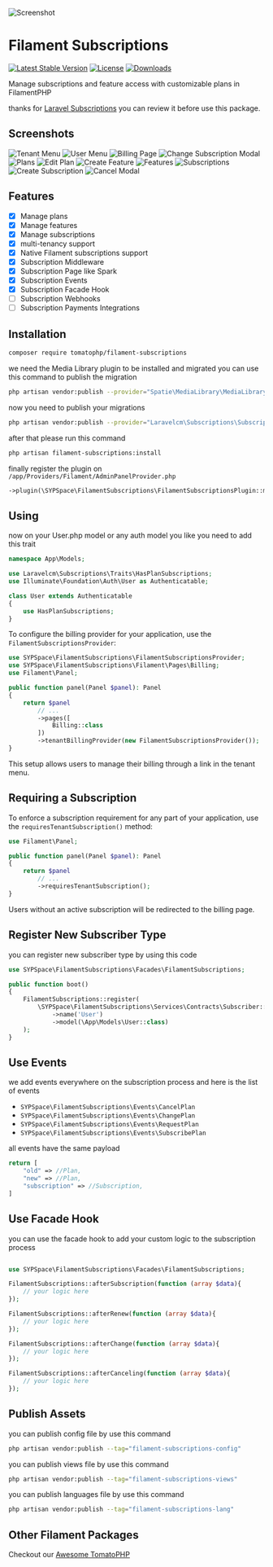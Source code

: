 ![Screenshot](https://raw.githubusercontent.com/sypspace/filament-subscriptions/master/arts/megoxv-tomato-subscriptions.jpg)

# Filament Subscriptions

[![Latest Stable Version](https://poser.pugx.org/sypspace/filament-subscriptions/version.svg)](https://packagist.org/packages/sypspace/filament-subscriptions)
[![License](https://poser.pugx.org/sypspace/filament-subscriptions/license.svg)](https://packagist.org/packages/sypspace/filament-subscriptions)
[![Downloads](https://poser.pugx.org/sypspace/filament-subscriptions/d/total.svg)](https://packagist.org/packages/sypspace/filament-subscriptions)

Manage subscriptions and feature access with customizable plans in FilamentPHP

thanks for [Laravel Subscriptions](https://github.com/laravelcm/laravel-subscriptions) you can review it before use this package.

## Screenshots

![Tenant Menu](https://raw.githubusercontent.com/sypspace/filament-subscriptions/master/arts/tenant-menu.png)
![User Menu](https://raw.githubusercontent.com/sypspace/filament-subscriptions/master/arts/user-menu.png)
![Billing Page](https://raw.githubusercontent.com/sypspace/filament-subscriptions/master/arts/billing-page.png)
![Change Subscription Modal](https://raw.githubusercontent.com/sypspace/filament-subscriptions/master/arts/change-subscription-modal.png)
![Plans](https://raw.githubusercontent.com/sypspace/filament-subscriptions/master/arts/plans.png)
![Edit Plan](https://raw.githubusercontent.com/sypspace/filament-subscriptions/master/arts/edit-plan.png)
![Create Feature](https://raw.githubusercontent.com/sypspace/filament-subscriptions/master/arts/create-feature.png)
![Features](https://raw.githubusercontent.com/sypspace/filament-subscriptions/master/arts/features.png)
![Subscriptions](https://raw.githubusercontent.com/sypspace/filament-subscriptions/master/arts/subscriptions.png)
![Create Subscription](https://raw.githubusercontent.com/sypspace/filament-subscriptions/master/arts/create-subscription.png)
![Cancel Modal](https://raw.githubusercontent.com/sypspace/filament-subscriptions/master/arts/cancel-modal.png)

## Features

-   [x] Manage plans
-   [x] Manage features
-   [x] Manage subscriptions
-   [x] multi-tenancy support
-   [x] Native Filament subscriptions support
-   [x] Subscription Middleware
-   [x] Subscription Page like Spark
-   [x] Subscription Events
-   [x] Subscription Facade Hook
-   [ ] Subscription Webhooks
-   [ ] Subscription Payments Integrations

## Installation

```bash
composer require tomatophp/filament-subscriptions
```

we need the Media Library plugin to be installed and migrated you can use this command to publish the migration

```bash
php artisan vendor:publish --provider="Spatie\MediaLibrary\MediaLibraryServiceProvider" --tag="medialibrary-migrations"
```

now you need to publish your migrations

```bash
php artisan vendor:publish --provider="Laravelcm\Subscriptions\SubscriptionServiceProvider"
```

after that please run this command

```bash
php artisan filament-subscriptions:install
```

finally register the plugin on `/app/Providers/Filament/AdminPanelProvider.php`

```php
->plugin(\SYPSpace\FilamentSubscriptions\FilamentSubscriptionsPlugin::make())
```

## Using

now on your User.php model or any auth model you like you need to add this trait

```php
namespace App\Models;

use Laravelcm\Subscriptions\Traits\HasPlanSubscriptions;
use Illuminate\Foundation\Auth\User as Authenticatable;

class User extends Authenticatable
{
    use HasPlanSubscriptions;
}
```

To configure the billing provider for your application, use the `FilamentSubscriptionsProvider`:

```php
use SYPSpace\FilamentSubscriptions\FilamentSubscriptionsProvider;
use SYPSpace\FilamentSubscriptions\Filament\Pages\Billing;
use Filament\Panel;

public function panel(Panel $panel): Panel
{
    return $panel
        // ...
        ->pages([
            Billing::class
        ])
        ->tenantBillingProvider(new FilamentSubscriptionsProvider());
}
```

This setup allows users to manage their billing through a link in the tenant menu.

## Requiring a Subscription

To enforce a subscription requirement for any part of your application, use the `requiresTenantSubscription()` method:

```php
use Filament\Panel;

public function panel(Panel $panel): Panel
{
    return $panel
        // ...
        ->requiresTenantSubscription();
}
```

Users without an active subscription will be redirected to the billing page.

## Register New Subscriber Type

you can register new subscriber type by using this code

```php
use SYPSpace\FilamentSubscriptions\Facades\FilamentSubscriptions;

public function boot()
{
    FilamentSubscriptions::register(
        \SYPSpace\FilamentSubscriptions\Services\Contracts\Subscriber::make()
            ->name('User')
            ->model(\App\Models\User::class)
    );
}
```

## Use Events

we add events everywhere on the subscription process and here is the list of events

-   `SYPSpace\FilamentSubscriptions\Events\CancelPlan`
-   `SYPSpace\FilamentSubscriptions\Events\ChangePlan`
-   `SYPSpace\FilamentSubscriptions\Events\RequestPlan`
-   `SYPSpace\FilamentSubscriptions\Events\SubscribePlan`

all events have the same payload

```php
return [
    "old" => //Plan,
    "new" => //Plan,
    "subscription" => //Subscription,
]
```

## Use Facade Hook

you can use the facade hook to add your custom logic to the subscription process

```php

use SYPSpace\FilamentSubscriptions\Facades\FilamentSubscriptions;

FilamentSubscriptions::afterSubscription(function (array $data){
    // your logic here
});

FilamentSubscriptions::afterRenew(function (array $data){
    // your logic here
});

FilamentSubscriptions::afterChange(function (array $data){
    // your logic here
});

FilamentSubscriptions::afterCanceling(function (array $data){
    // your logic here
});

```

## Publish Assets

you can publish config file by use this command

```bash
php artisan vendor:publish --tag="filament-subscriptions-config"
```

you can publish views file by use this command

```bash
php artisan vendor:publish --tag="filament-subscriptions-views"
```

you can publish languages file by use this command

```bash
php artisan vendor:publish --tag="filament-subscriptions-lang"
```

## Other Filament Packages

Checkout our [Awesome TomatoPHP](https://github.com/tomatophp/awesome)
